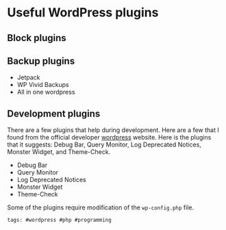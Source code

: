# Useful WordPress plugins

## Block plugins

## Backup plugins

- Jetpack
- WP Vivid Backups
- All in one wordpress

## Development plugins

There are a few plugins that help during development. Here are a few that I found from the official developer [wordpress] website. Here is the plugins that it suggests: Debug Bar, Query Monitor, Log Deprecated Notices, Monster Widget, and Theme-Check.

- Debug Bar
- Query Monitor
- Log Deprecated Notices
- Monster Widget
- Theme-Check

Some of the plugins require modification of the `wp-config.php` file.

[wordpress]: https://developer.wordpress.org/themes/getting-started/setting-up-a-development-environment/

    tags: #wordpress #php #programming

